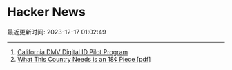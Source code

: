 # Hacker News

最近更新时间: 2023-12-17 01:02:49

--- 
1. [California DMV Digital ID Pilot Program](https://www.dmv.ca.gov/portal/ca-dmv-wallet/) 
2. [What This Country Needs is an 18¢ Piece [pdf]](https://cs.uwaterloo.ca/~shallit/Papers/change2.pdf) 
